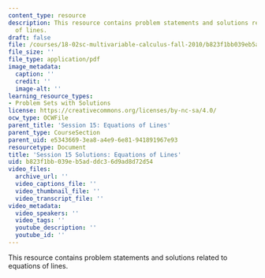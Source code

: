```yaml
---
content_type: resource
description: This resource contains problem statements and solutions related to equations
  of lines.
draft: false
file: /courses/18-02sc-multivariable-calculus-fall-2010/b823f1bb039eb5adddc36d9ad8d72d54_MIT18_02SC_pb_17_comb.pdf
file_size: ''
file_type: application/pdf
image_metadata:
  caption: ''
  credit: ''
  image-alt: ''
learning_resource_types:
- Problem Sets with Solutions
license: https://creativecommons.org/licenses/by-nc-sa/4.0/
ocw_type: OCWFile
parent_title: 'Session 15: Equations of Lines'
parent_type: CourseSection
parent_uid: e5343669-3ea8-a4e9-6e81-941891967e93
resourcetype: Document
title: 'Session 15 Solutions: Equations of Lines'
uid: b823f1bb-039e-b5ad-ddc3-6d9ad8d72d54
video_files:
  archive_url: ''
  video_captions_file: ''
  video_thumbnail_file: ''
  video_transcript_file: ''
video_metadata:
  video_speakers: ''
  video_tags: ''
  youtube_description: ''
  youtube_id: ''
---
```

This resource contains problem statements and solutions related to equations of lines.